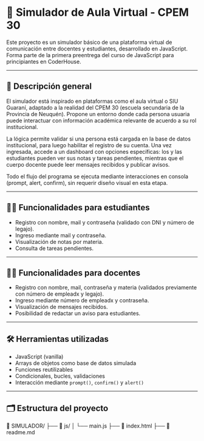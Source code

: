 # 🧪 Simulador de Aula Virtual - CPEM 30

Este proyecto es un simulador básico de una plataforma virtual de comunicación entre docentes y estudiantes, desarrollado en JavaScript. Forma parte de la primera preentrega del curso de JavaScript para principiantes en CoderHouse.

---

## 📌 Descripción general

El simulador está inspirado en plataformas como el aula virtual o SIU Guaraní, adaptado a la realidad del CPEM 30 (escuela secundaria de la Provincia de Neuquén). Propone un entorno donde cada persona usuaria puede interactuar con información académica relevante de acuerdo a su rol institucional.

La lógica permite validar si una persona está cargada en la base de datos institucional, para luego habilitar el registro de su cuenta. Una vez ingresada, accede a un dashboard con opciones específicas: los y las estudiantes pueden ver sus notas y tareas pendientes, mientras que el cuerpo docente puede leer mensajes recibidos y publicar avisos.

Todo el flujo del programa se ejecuta mediante interacciones en consola (prompt, alert, confirm), sin requerir diseño visual en esta etapa.

---

## 🧑‍🎓 Funcionalidades para estudiantes

- Registro con nombre, mail y contraseña (validado con DNI y número de legajo).
- Ingreso mediante mail y contraseña.
- Visualización de notas por materia.
- Consulta de tareas pendientes.

---

## 👩‍🏫 Funcionalidades para docentes

- Registro con nombre, mail, contraseña y materia
(validados previamente con número de empleadx y legajo).
- Ingreso mediante número de empleadx y contraseña.
- Visualización de mensajes recibidos.
- Posibilidad de redactar un aviso para estudiantes.

---

## 🛠️ Herramientas utilizadas

- JavaScript (vanilla)
- Arrays de objetos como base de datos simulada
- Funciones reutilizables
- Condicionales, bucles, validaciones
- Interacción mediante `prompt()`, `confirm()` y `alert()`

---

## 🗂️ Estructura del proyecto

📁 SIMULADOR/
├── 📁 js/
│   └── main.js
├── 📄 index.html
├── 📄 readme.md


